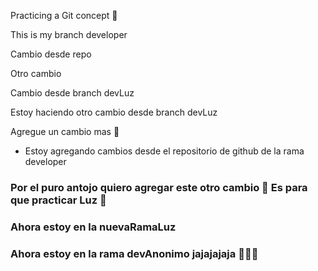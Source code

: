 Practicing a Git concept 🤖

This is my branch developer 

Cambio desde repo

Otro cambio

Cambio desde branch devLuz

Estoy haciendo otro cambio desde branch devLuz

Agregue un cambio mas 💜

- Estoy agregando cambios desde el repositorio de github de la rama developer

### Por el puro antojo quiero agregar este otro cambio 🤖 Es para que practicar Luz 🤣

### Ahora estoy en la nuevaRamaLuz

### Ahora estoy en la rama devAnonimo jajajajaja 🤖🤣🤣 
